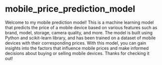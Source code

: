 # mobile_price_prediction_model
Welcome to my mobile prediction model! This is a machine learning model that predicts the price of a mobile device based on various features such as brand, model, storage, camera quality, and more. The model is built using Python and scikit-learn library, and has been trained on a dataset of mobile devices with their corresponding prices.
With this model, you can gain insights into the factors that influence mobile prices and make informed decisions about buying or selling mobile devices. Thanks for checking it out!
